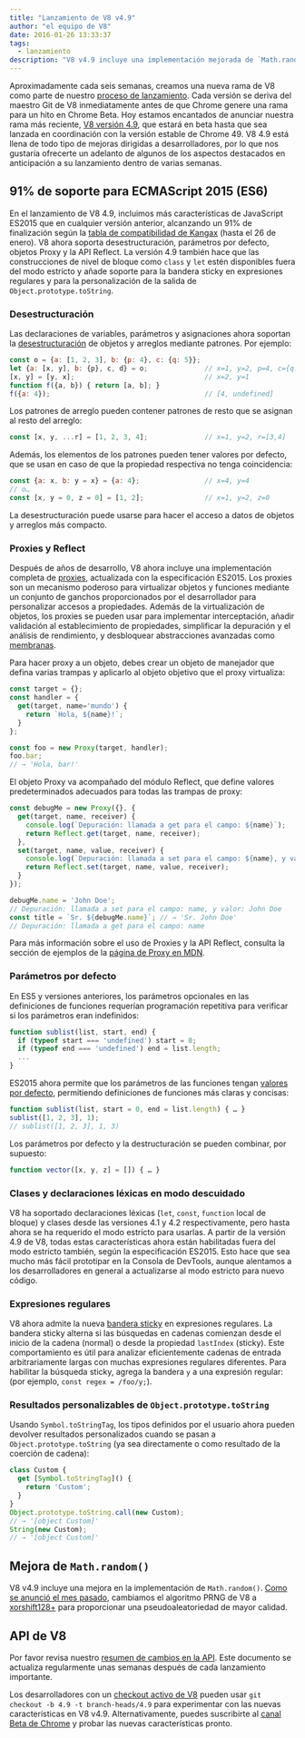 ```yaml
---
title: "Lanzamiento de V8 v4.9"
author: "el equipo de V8"
date: 2016-01-26 13:33:37
tags:
  - lanzamiento
description: "V8 v4.9 incluye una implementación mejorada de `Math.random` y añade soporte para varias características nuevas del lenguaje ES2015."
---
```

Aproximadamente cada seis semanas, creamos una nueva rama de V8 como parte de nuestro [proceso de lanzamiento](/docs/release-process). Cada versión se deriva del maestro Git de V8 inmediatamente antes de que Chrome genere una rama para un hito en Chrome Beta. Hoy estamos encantados de anunciar nuestra rama más reciente, [V8 versión 4.9](https://chromium.googlesource.com/v8/v8.git/+log/branch-heads/4.9), que estará en beta hasta que sea lanzada en coordinación con la versión estable de Chrome 49. V8 4.9 está llena de todo tipo de mejoras dirigidas a desarrolladores, por lo que nos gustaría ofrecerte un adelanto de algunos de los aspectos destacados en anticipación a su lanzamiento dentro de varias semanas.

<!--truncate-->
## 91% de soporte para ECMAScript 2015 (ES6)

En el lanzamiento de V8 4.9, incluimos más características de JavaScript ES2015 que en cualquier versión anterior, alcanzando un 91% de finalización según la [tabla de compatibilidad de Kangax](https://kangax.github.io/compat-table/es6/) (hasta el 26 de enero). V8 ahora soporta desestructuración, parámetros por defecto, objetos Proxy y la API Reflect. La versión 4.9 también hace que las construcciones de nivel de bloque como `class` y `let` estén disponibles fuera del modo estricto y añade soporte para la bandera sticky en expresiones regulares y para la personalización de la salida de `Object.prototype.toString`.

### Desestructuración

Las declaraciones de variables, parámetros y asignaciones ahora soportan la [desestructuración](https://developer.mozilla.org/es/docs/Web/JavaScript/Reference/Operators/Destructuring_assignment) de objetos y arreglos mediante patrones. Por ejemplo:

```js
const o = {a: [1, 2, 3], b: {p: 4}, c: {q: 5}};
let {a: [x, y], b: {p}, c, d} = o;              // x=1, y=2, p=4, c={q: 5}
[x, y] = [y, x];                                // x=2, y=1
function f({a, b}) { return [a, b]; }
f({a: 4});                                      // [4, undefined]
```

Los patrones de arreglo pueden contener patrones de resto que se asignan al resto del arreglo:

```js
const [x, y, ...r] = [1, 2, 3, 4];              // x=1, y=2, r=[3,4]
```

Además, los elementos de los patrones pueden tener valores por defecto, que se usan en caso de que la propiedad respectiva no tenga coincidencia:

```js
const {a: x, b: y = x} = {a: 4};                // x=4, y=4
// o…
const [x, y = 0, z = 0] = [1, 2];               // x=1, y=2, z=0
```

La desestructuración puede usarse para hacer el acceso a datos de objetos y arreglos más compacto.

### Proxies y Reflect

Después de años de desarrollo, V8 ahora incluye una implementación completa de [proxies](https://developer.mozilla.org/es/docs/Web/JavaScript/Reference/Global_Objects/Proxy), actualizada con la especificación ES2015. Los proxies son un mecanismo poderoso para virtualizar objetos y funciones mediante un conjunto de ganchos proporcionados por el desarrollador para personalizar accesos a propiedades. Además de la virtualización de objetos, los proxies se pueden usar para implementar interceptación, añadir validación al establecimiento de propiedades, simplificar la depuración y el análisis de rendimiento, y desbloquear abstracciones avanzadas como [membranas](http://tvcutsem.github.io/js-membranes/).

Para hacer proxy a un objeto, debes crear un objeto de manejador que defina varias trampas y aplicarlo al objeto objetivo que el proxy virtualiza:

```js
const target = {};
const handler = {
  get(target, name='mundo') {
    return `Hola, ${name}!`;
  }
};

const foo = new Proxy(target, handler);
foo.bar;
// → 'Hola, bar!'
```

El objeto Proxy va acompañado del módulo Reflect, que define valores predeterminados adecuados para todas las trampas de proxy:

```js
const debugMe = new Proxy({}, {
  get(target, name, receiver) {
    console.log(`Depuración: llamada a get para el campo: ${name}`);
    return Reflect.get(target, name, receiver);
  },
  set(target, name, value, receiver) {
    console.log(`Depuración: llamada a set para el campo: ${name}, y valor: ${value}`);
    return Reflect.set(target, name, value, receiver);
  }
});

debugMe.name = 'John Doe';
// Depuración: llamada a set para el campo: name, y valor: John Doe
const title = `Sr. ${debugMe.name}`; // → 'Sr. John Doe'
// Depuración: llamada a get para el campo: name
```

Para más información sobre el uso de Proxies y la API Reflect, consulta la sección de ejemplos de la [página de Proxy en MDN](https://developer.mozilla.org/es/docs/Web/JavaScript/Reference/Global_Objects/Proxy#Examples).

### Parámetros por defecto

En ES5 y versiones anteriores, los parámetros opcionales en las definiciones de funciones requerían programación repetitiva para verificar si los parámetros eran indefinidos:

```js
function sublist(list, start, end) {
  if (typeof start === 'undefined') start = 0;
  if (typeof end === 'undefined') end = list.length;
  ...
}
```

ES2015 ahora permite que los parámetros de las funciones tengan [valores por defecto](https://developer.mozilla.org/es/docs/Web/JavaScript/Reference/Functions/Default_parameters), permitiendo definiciones de funciones más claras y concisas:

```js
function sublist(list, start = 0, end = list.length) { … }
sublist([1, 2, 3], 1);
// sublist([1, 2, 3], 1, 3)
```

Los parámetros por defecto y la destructuración se pueden combinar, por supuesto:

```js
function vector([x, y, z] = []) { … }
```

### Clases y declaraciones léxicas en modo descuidado

V8 ha soportado declaraciones léxicas (`let`, `const`, `function` local de bloque) y clases desde las versiones 4.1 y 4.2 respectivamente, pero hasta ahora se ha requerido el modo estricto para usarlas. A partir de la versión 4.9 de V8, todas estas características ahora están habilitadas fuera del modo estricto también, según la especificación ES2015. Esto hace que sea mucho más fácil prototipar en la Consola de DevTools, aunque alentamos a los desarrolladores en general a actualizarse al modo estricto para nuevo código.

### Expresiones regulares

V8 ahora admite la nueva [bandera sticky](https://developer.mozilla.org/en-US/docs/Web/JavaScript/Reference/Global_Objects/RegExp/sticky) en expresiones regulares. La bandera sticky alterna si las búsquedas en cadenas comienzan desde el inicio de la cadena (normal) o desde la propiedad `lastIndex` (sticky). Este comportamiento es útil para analizar eficientemente cadenas de entrada arbitrariamente largas con muchas expresiones regulares diferentes. Para habilitar la búsqueda sticky, agrega la bandera `y` a una expresión regular: (por ejemplo, `const regex = /foo/y;`).

### Resultados personalizables de `Object.prototype.toString`

Usando `Symbol.toStringTag`, los tipos definidos por el usuario ahora pueden devolver resultados personalizados cuando se pasan a `Object.prototype.toString` (ya sea directamente o como resultado de la coerción de cadena):

```js
class Custom {
  get [Symbol.toStringTag]() {
    return 'Custom';
  }
}
Object.prototype.toString.call(new Custom);
// → '[object Custom]'
String(new Custom);
// → '[object Custom]'
```

## Mejora de `Math.random()`

V8 v4.9 incluye una mejora en la implementación de `Math.random()`. [Como se anunció el mes pasado](/blog/math-random), cambiamos el algoritmo PRNG de V8 a [xorshift128+](http://vigna.di.unimi.it/ftp/papers/xorshiftplus.pdf) para proporcionar una pseudoaleatoriedad de mayor calidad.

## API de V8

Por favor revisa nuestro [resumen de cambios en la API](https://docs.google.com/document/d/1g8JFi8T_oAE_7uAri7Njtig7fKaPDfotU6huOa1alds/edit). Este documento se actualiza regularmente unas semanas después de cada lanzamiento importante.

Los desarrolladores con un [checkout activo de V8](https://v8.dev/docs/source-code#using-git) pueden usar `git checkout -b 4.9 -t branch-heads/4.9` para experimentar con las nuevas características en V8 v4.9. Alternativamente, puedes suscribirte al [canal Beta de Chrome](https://www.google.com/chrome/browser/beta.html) y probar las nuevas características pronto.
